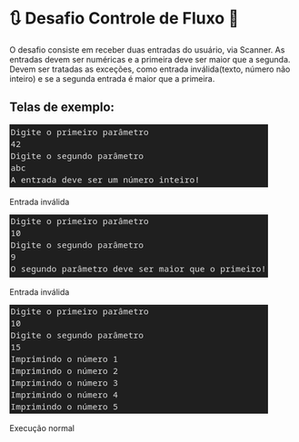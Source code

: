 # 🔃️ Desafio Controle de Fluxo 🔄️

O desafio consiste em receber duas entradas do usuário, via Scanner.
As entradas devem ser numéricas e a primeira deve ser maior que a segunda.
Devem ser tratadas as exceções, como entrada inválida(texto, número não inteiro) e se a segunda entrada é maior que a primeira.

## Telas de exemplo:

<img src="tela_erro1.png" style="border:1px solid;">

Entrada inválida

<img src="tela_erro2.png" style="border:1px solid;">

Entrada inválida

<img src="tela.png" style="border:1px solid;">

Execução normal